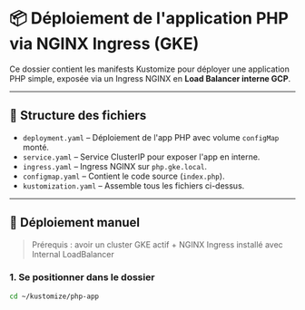 # 📦 Déploiement de l'application PHP via NGINX Ingress (GKE)

Ce dossier contient les manifests Kustomize pour déployer une application PHP simple, exposée via un Ingress NGINX en **Load Balancer interne GCP**.

---

## 📁 Structure des fichiers

- `deployment.yaml` – Déploiement de l'app PHP avec volume `configMap` monté.
- `service.yaml` – Service ClusterIP pour exposer l'app en interne.
- `ingress.yaml` – Ingress NGINX sur `php.gke.local`.
- `configmap.yaml` – Contient le code source (`index.php`).
- `kustomization.yaml` – Assemble tous les fichiers ci-dessus.

---

## 🚀 Déploiement manuel

> Prérequis : avoir un cluster GKE actif + NGINX Ingress installé avec Internal LoadBalancer

### 1. Se positionner dans le dossier

```bash
cd ~/kustomize/php-app
